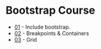 # Bootstrap Course
- [01](./01/README.md) - Include bootstrap.
- [02](./02/README.md) - Breakpoints & Containers
- [03](./03/README.md) - Grid